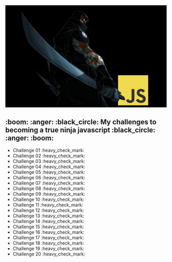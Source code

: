 <img src="./assets/ninjaChallenge2.png" width="1200">
<h2>:boom: :anger: :black_circle: My challenges to becoming a true ninja javascript :black_circle: :anger: :boom:</h2>
<ul>
    <li>Challenge 01 :heavy_check_mark:</li>
    <li>Challenge 02 :heavy_check_mark:</li>
    <li>Challenge 03 :heavy_check_mark:</li>
    <li>Challenge 04 :heavy_check_mark:</li>
    <li>Challenge 05 :heavy_check_mark:</li>
    <li>Challenge 06 :heavy_check_mark:</li>
    <li>Challenge 07 :heavy_check_mark:</li>
    <li>Challenge 08 :heavy_check_mark:</li>
    <li>Challenge 09 :heavy_check_mark:</li>
    <li>Challenge 10 :heavy_check_mark:</li>
    <li>Challenge 11 :heavy_check_mark:</li>
    <li>Challenge 12 :heavy_check_mark:</li>
    <li>Challenge 13 :heavy_check_mark:</li>
    <li>Challenge 14 :heavy_check_mark:</li>
    <li>Challenge 15 :heavy_check_mark:</li>
    <li>Challenge 16 :heavy_check_mark:</li>
    <li>Challenge 17 :heavy_check_mark:</li>
    <li>Challenge 18 :heavy_check_mark:</li>
    <li>Challenge 19 :heavy_check_mark:</li>
    <li>Challenge 20 :heavy_check_mark:</li>
</ul>

